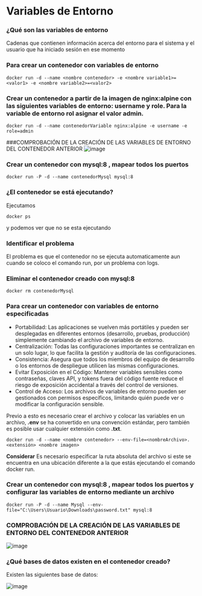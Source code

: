 # Variables de Entorno
### ¿Qué son las variables de entorno
Cadenas que contienen información acerca del entorno para el sistema y el usuario que ha iniciado sesión en ese momento

### Para crear un contenedor con variables de entorno

```
docker run -d --name <nombre contenedor> -e <nombre variable1>=<valor1> -e <nombre variable2>=<valor2>
```

### Crear un contenedor a partir de la imagen de nginx:alpine con las siguientes variables de entorno: username y role. Para la variable de entorno rol asignar el valor admin.
```
docker run -d --name contenedorVariable nginx:alpine -e username -e role=admin 
```

###COMPROBACIÓN DE LA CREACIÓN DE LAS VARIABLES DE ENTORNO DEL CONTENEDOR ANTERIOR
![image](https://github.com/kelly-sangoluisa/2024A-ISWD633-GR1/assets/94008979/eb69efd9-922f-4d86-8722-95a75559a5c4)


### Crear un contenedor con mysql:8 , mapear todos los puertos
```
docker run -P -d --name contenedorMysql mysql:8
```

### ¿El contenedor se está ejecutando?
Ejecutamos 
```
docker ps
```
y podemos ver que no se esta ejecutando

### Identificar el problema
El problema es que el contenedor no se ejecuta automaticamente aun cuando se coloco el comando run, por un problema con logs.

### Eliminar el contenedor creado con mysql:8 
```
docker rm contenedorMysql
```

### Para crear un contenedor con variables de entorno especificadas
- Portabilidad: Las aplicaciones se vuelven más portátiles y pueden ser desplegadas en diferentes entornos (desarrollo, pruebas, producción) simplemente cambiando el archivo de variables de entorno.
- Centralización: Todas las configuraciones importantes se centralizan en un solo lugar, lo que facilita la gestión y auditoría de las configuraciones.
- Consistencia: Asegura que todos los miembros del equipo de desarrollo o los entornos de despliegue utilicen las mismas configuraciones.
- Evitar Exposición en el Código: Mantener variables sensibles como contraseñas, claves API, y tokens fuera del código fuente reduce el riesgo de exposición accidental a través del control de versiones.
- Control de Acceso: Los archivos de variables de entorno pueden ser gestionados con permisos específicos, limitando quién puede ver o modificar la configuración sensible.

Previo a esto es necesario crear el archivo y colocar las variables en un archivo, **.env** se ha convertido en una convención estándar, pero también es posible usar cualquier extensión como **.txt**.
```
docker run -d --name <nombre contenedor> --env-file=<nombreArchivo>.<extensión> <nombre imagen>
```
**Considerar**
Es necesario especificar la ruta absoluta del archivo si este se encuentra en una ubicación diferente a la que estás ejecutando el comando docker run.

### Crear un contenedor con mysql:8 , mapear todos los puertos y configurar las variables de entorno mediante un archivo

```
docker run -P -d --name Mysql --env-file="C:\Users\Usuario\Downloads\password.txt" mysql:8
```

### COMPROBACIÓN DE LA CREACIÓN DE LAS VARIABLES DE ENTORNO DEL CONTENEDOR ANTERIOR 
![image](https://github.com/kelly-sangoluisa/2024A-ISWD633-GR1/assets/94008979/e76ae7f1-fe84-42ae-9fe2-bc77c8f82d6c)




### ¿Qué bases de datos existen en el contenedor creado?
Existen las siguientes base de datos: 

![image](https://github.com/kelly-sangoluisa/2024A-ISWD633-GR1/assets/94008979/99faec50-34ce-4433-89e7-ae6c51d84086)
